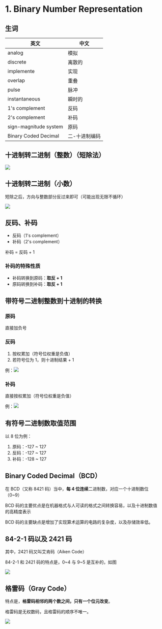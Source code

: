 
1\. Binary Number Representation
================================


生词
--




| 英文 | 中文 |
| --- | --- |
| analog | 模拟 |
| discrete | 离散的 |
| implemente | 实现 |
| overlap | 重叠 |
| pulse | 脉冲 |
| instantaneous | 瞬时的 |
| 1's complement | 反码 |
| 2's complement | 补码 |
| sign\-magnitude system | 原码 |
| Binary Coded Decimal | 二\-十进制编码 |


十进制转二进制（整数）（短除法）
----------------


![](https://z3.ax1x.com/2021/09/17/4KjHkF.png)


十进制转二进制（小数）
-----------


短除之后，方向与整数部分反过来即可（可能出现无限不循环）


![](https://z3.ax1x.com/2021/09/17/4Kjj61.png)


反码、补码
-----


* 反码（1's complement）
* 补码（2's complement）


补码 \= 反码 \+ 1


### 补码的特殊性质


* 补码转换到原码：**取反 \+ 1**
* 原码转换到补码：**取反 \+ 1**


带符号二进制整数到十进制的转换
---------------


### 原码


直接加负号


### 反码


1. 按权累加（符号位权重是负值）
2. 若符号位为 1，则十进制结果 \+ 1


例：![](https://z3.ax1x.com/2021/09/17/4KzbtS.png)


### 补码


直接按权累加（符号位权重是负值）


例：![](https://z3.ax1x.com/2021/09/17/4KzXlj.png)


有符号二进制数取值范围
-----------


以 8 位为例：


1. 原码：\-127 \~ 127
2. 反码：\-127 \~ 127
3. 补码：\-128 \~ 127


Binary Coded Decimal（BCD）
-------------------------


在 BCD（又称 8421 码）当中，**每 4 位连续**二进制数，对应一个十进制数位（0\~9）


BCD 码的主要优点是在机器格式与人可读的格式之间转换容易，以及十进制数值的高精度表示  

BCD 码的主要缺点是增加了实现算术运算的电路的复杂度，以及存储效率低。


84\-2\-1 码以及 2421 码
-------------------


其中，2421 码又叫艾肯码（Aiken Code）


84\-2\-1 和 2421 码的特点是，0\~4 与 9\~5 是互补的，如图


![](https://z3.ax1x.com/2021/09/17/4MpuKs.png)


格雷码（Gray Code）
--------------


特点是，**格雷码相邻的两个数之间，只有一个位元改变**。


格雷码是无权数码，且格雷码的顺序不唯一。


![](https://z3.ax1x.com/2021/09/17/4MpjZq.png)


